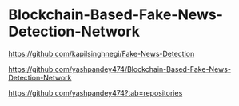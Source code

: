 # Blockchain-Based-Fake-News-Detection-Network

https://github.com/kapilsinghnegi/Fake-News-Detection

https://github.com/yashpandey474/Blockchain-Based-Fake-News-Detection-Network

https://github.com/yashpandey474?tab=repositories

